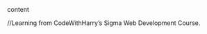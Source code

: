 <!DOCTYPE html>


<html lang="en">

<head>
    <meta charset="UTF-8">
    <meta name="viewport" content="width=device-width, initial-scale=1.0">
    <meta name="description" content="">
    <title>title of the page</title>
    <link rel="stylesheet" href="style.css">
</head>

<body>
    content

</body>

</html>

//Learning from CodeWithHarry’s Sigma Web Development Course.
